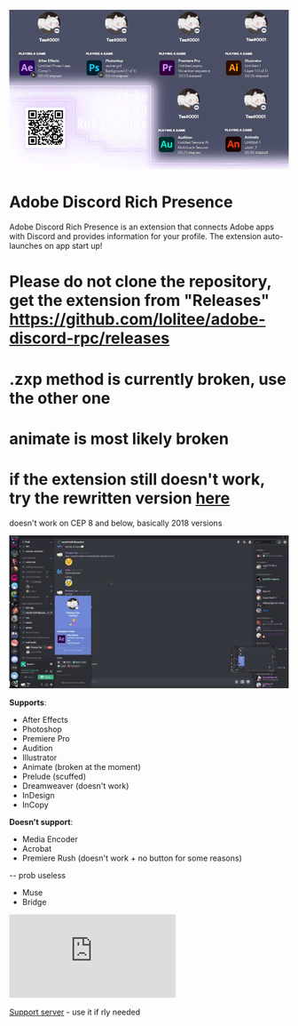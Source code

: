 ![](demo/demo.gif)
# Adobe Discord Rich Presence

Adobe Discord Rich Presence is an extension that connects Adobe apps with Discord and provides information for your profile. The extension auto-launches on app start up!

# Please do not clone the repository, get the extension from "Releases" https://github.com/lolitee/adobe-discord-rpc/releases
# .zxp method is currently broken, use the other one
# animate is most likely broken
# if the extension still doesn't work, try the rewritten version [here](https://cdn.discordapp.com/attachments/847588172203425802/847596109777076234/discord_rpc.zip)

doesn't work on CEP 8 and below, basically 2018 versions

![](demo/preview.gif)

**Supports**:
- After Effects
- Photoshop
- Premiere Pro
- Audition
- Illustrator
- Animate (broken at the moment)
- Prelude (scuffed)
- Dreamweaver (doesn't work)
- InDesign
- InCopy

**Doesn't support**:
- Media Encoder
- Acrobat
- Premiere Rush (doesn't work + no button for some reasons)

-- prob useless
- Muse
- Bridge

![Installation guide](https://github.com/lolitee/adobe-discord-rpc/blob/master/GUIDE.md)

[Support server](https://discord.gg/RGtxbuFtzb) - use it if rly needed
